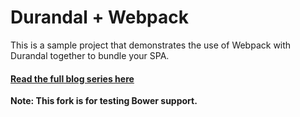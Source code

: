 # Durandal + Webpack

This is a sample project that demonstrates the use of Webpack with Durandal together to bundle your SPA.

#### [Read the full blog series here](http://blog.craigsworks.com/durandal-and-webpack-introduction)


__Note: This fork is for testing Bower support.__
